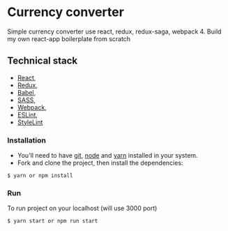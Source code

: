 # Currency converter

Simple currency converter use react, redux, redux-saga, webpack 4.
Build my own react-app boilerplate from scratch

## Technical stack

* [React](https://facebook.github.io/react/),
* [Redux](http://redux.js.org/),
* [Babel](https://babeljs.io/),
* [SASS](http://sass-lang.com/),
* [Webpack](http://webpack.github.io/),
* [ESLint](http://eslint.org/),
* [StyleLint](http://stylelint.io/user-guide/configuration/)


### Installation

* You'll need to have [git](https://git-scm.com/), [node](https://nodejs.org/en/) and [yarn](https://yarnpkg.com/) installed in your system.
* Fork and clone the project, then install the dependencies:

```
$ yarn or npm install
```

### Run

To run project on your localhost (will use 3000 port)

```
$ yarn start or npm run start
```
